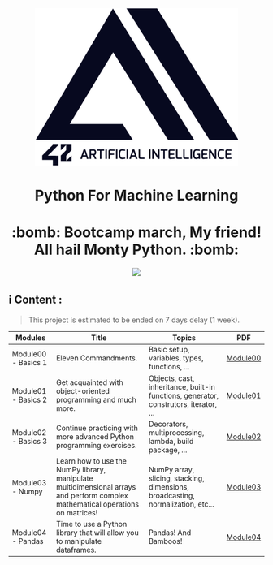 <p align="center">
  <img src="ressources/42ai_logo.png" width="400" alt="42 AI Logo" />
</p>

<h1 align="center">
  Python For Machine Learning
</h1>

<h1 align="center">
  :bomb: Bootcamp march, My friend! All hail Monty Python. :bomb:
</h1>
<p align="center">
  <img src="https://soumo.eu/wp-content/uploads/2020/04/Army-Fails-16.gif" width="1200" />
</p>


## :information_source: Content :

> This project is estimated to be ended on 7 days delay (1 week).

| Modules | Title | Topics | PDF |
|--- | --- |--- |--- |
| Module00 - Basics 1 | Eleven Commandments. | Basic setup, variables, types, functions, ... | [Module00](https://github.com/Alaamimi/Python-For-Machine-Learning/blob/master/Module00/module00.pdf) |
| Module01 - Basics 2 | Get acquainted with object-oriented programming and much more. | Objects, cast, inheritance, built-in functions, generator, construtors, iterator, ... | [Module01](https://github.com/Alaamimi/Python-For-Machine-Learning/blob/master/Module01/module01.pdf) |
| Module02 - Basics 3 | Continue practicing with more advanced Python programming exercises. | Decorators, multiprocessing, lambda, build package, ... | [Module02](https://github.com/Alaamimi/Python-For-Machine-Learning/blob/master/Module02/module02.pdf) |
| Module03 - Numpy | Learn how to use the NumPy library, manipulate multidimensional arrays and perform complex mathematical operations on matrices! | NumPy array, slicing, stacking, dimensions, broadcasting, normalization, etc... | [Module03](https://github.com/Alaamimi/Python-For-Machine-Learning/tree/master/Module03/module03.pdf) |
| Module04 - Pandas | Time to use a Python library that will allow you to manipulate dataframes. | Pandas! And Bamboos!| [Module04](https://github.com/Alaamimi/Python-For-Machine-Learning/blob/master/Module04/module04.pdf) |
